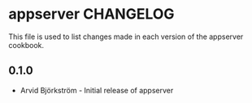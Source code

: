 appserver CHANGELOG
========================

This file is used to list changes made in each version of the appserver cookbook.

0.1.0
-----
- Arvid Björkström - Initial release of appserver
